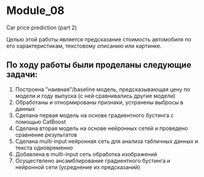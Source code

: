 # Module_08
Car price prediction (part 2)

Целью этой работы является предсказание стоимость автомобиля по его характеристикам, текстовому описанию или картинке. 

## По ходу работы были проделаны следующие задачи:
1. Построена "наивная"/baseline модель, предсказывающая цену по модели и году выпуска (с ней сравнивались другие модели)
2. Обработаны и отнормированы признаки, устранены выбросы в данных
3. Сделана первая модель на основе градиентного бустинга с помощью CatBoost
4. Сделана вторая модель на основе нейронных сетей и проведено сравнение результатов
5. Сделана multi-input нейронная сеть для анализа табличных данных и текста одновременно
6. Добавлена в multi-input сеть обработка изображений
7. Осуществлено ансамблирование градиентного бустинга и нейронной сети (усреднение их предсказаний)
